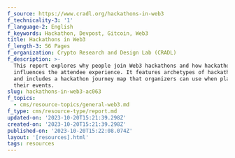 ```yaml
---
f_source: https://www.cradl.org/hackathons-in-web3
f_technicality-3: '1'
f_language-2: English
f_keywords: Hackathon, Devpost, Gitcoin, Web3
title: Hackathons in Web3
f_length-3: 56 Pages
f_organization: Crypto Research and Design Lab (CRADL)
f_description: >-
  This report explores why people join Web3 hackathons and how hackathon design
  influences the attendee experience. It features archetypes of hackathon teams
  and includes a hackathon journey map that organizers can use when planning
  their events.
slug: hackathons-in-web3-ac063
f_topics:
  - cms/resource-topics/general-web3.md
f_type: cms/resource-type/report.md
updated-on: '2023-10-20T15:21:39.298Z'
created-on: '2023-10-20T15:21:39.298Z'
published-on: '2023-10-20T15:22:08.074Z'
layout: '[resources].html'
tags: resources
---
```



